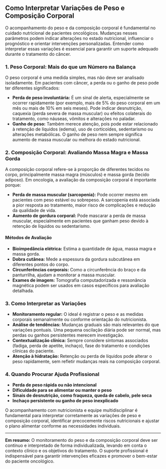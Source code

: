 ## Como Interpretar Variações de Peso e Composição Corporal

O acompanhamento do peso e da composição corporal é fundamental no cuidado nutricional de pacientes oncológicos. Mudanças nesses parâmetros podem indicar alterações no estado nutricional, influenciar o prognóstico e orientar intervenções personalizadas. Entender como interpretar essas variações é essencial para garantir um suporte adequado durante o tratamento do câncer.

### 1. **Peso Corporal: Mais do que um Número na Balança**

O peso corporal é uma medida simples, mas não deve ser analisado isoladamente. Em pacientes com câncer, a perda ou o ganho de peso pode ter diferentes significados:

- **Perda de peso involuntária:** É um sinal de alerta, especialmente se ocorrer rapidamente (por exemplo, mais de 5% do peso corporal em um mês ou mais de 10% em seis meses). Pode indicar desnutrição, caquexia (perda severa de massa muscular) ou efeitos colaterais do tratamento, como náuseas, vômitos e alterações no paladar.
- **Ganho de peso:** Também merece atenção, pois pode estar relacionado à retenção de líquidos (edema), uso de corticoides, sedentarismo ou alterações metabólicas. O ganho de peso nem sempre significa aumento de massa muscular ou melhora do estado nutricional.

### 2. **Composição Corporal: Avaliando Massa Magra e Massa Gorda**

A composição corporal refere-se à proporção de diferentes tecidos no corpo, principalmente massa magra (músculos) e massa gorda (tecido adiposo). Em oncologia, a avaliação da composição corporal é importante porque:

- **Perda de massa muscular (sarcopenia):** Pode ocorrer mesmo em pacientes com peso estável ou sobrepeso. A sarcopenia está associada a pior resposta ao tratamento, maior risco de complicações e redução da qualidade de vida.
- **Aumento de gordura corporal:** Pode mascarar a perda de massa muscular, especialmente em pacientes que ganham peso devido à retenção de líquidos ou sedentarismo.

#### **Métodos de Avaliação**

- **Bioimpedância elétrica:** Estima a quantidade de água, massa magra e massa gorda.
- **Dobra cutânea:** Mede a espessura da gordura subcutânea em diferentes pontos do corpo.
- **Circunferências corporais:** Como a circunferência do braço e da panturrilha, ajudam a monitorar a massa muscular.
- **Exames de imagem:** Tomografia computadorizada e ressonância magnética podem ser usados em casos específicos para avaliação detalhada.

### 3. **Como Interpretar as Variações**

- **Monitoramento regular:** O ideal é registrar o peso e as medidas corporais semanalmente ou conforme orientação do nutricionista.
- **Análise de tendências:** Mudanças graduais são mais relevantes do que variações pontuais. Uma pequena oscilação diária pode ser normal, mas perdas ou ganhos persistentes merecem investigação.
- **Contextualização clínica:** Sempre considere sintomas associados (fadiga, perda de apetite, inchaço), fase do tratamento e condições clínicas do paciente.
- **Atenção à hidratação:** Retenção ou perda de líquidos pode alterar o peso rapidamente, sem refletir mudanças reais na composição corporal.

### 4. **Quando Procurar Ajuda Profissional**

- **Perda de peso rápida ou não intencional**
- **Dificuldade para se alimentar ou manter o peso**
- **Sinais de desnutrição, como fraqueza, queda de cabelo, pele seca**
- **Inchaço persistente ou ganho de peso inexplicado**

O acompanhamento com nutricionista e equipe multidisciplinar é fundamental para interpretar corretamente as variações de peso e composição corporal, identificar precocemente riscos nutricionais e ajustar o plano alimentar conforme as necessidades individuais.

---

**Em resumo:** O monitoramento do peso e da composição corporal deve ser contínuo e interpretado de forma individualizada, levando em conta o contexto clínico e os objetivos do tratamento. O suporte profissional é indispensável para garantir intervenções eficazes e promover o bem-estar do paciente oncológico.